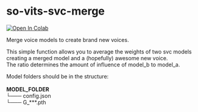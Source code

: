 # so-vits-svc-merge
<a target="_blank" href="https://colab.research.google.com/github/diontimmer/so-vits-svc-merge/blob/main/so_vits_svc_merge_v1.ipynb">
  <img src="https://colab.research.google.com/assets/colab-badge.svg" alt="Open In Colab"/>
</a>

Merge voice models to create brand new voices.

This simple function allows you to average the weights of two svc models creating a merged model and a (hopefully) awesome new voice.<br>
The ratio determines the amount of influence of model_b to model_a.

Model folders should be in the structure:<br>
<br>
**MODEL_FOLDER**<br>
└─── config.json<br>
└─── G_***.pth<br>
